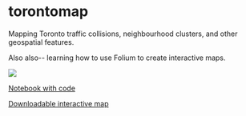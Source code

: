 # torontomap
Mapping Toronto traffic collisions, neighbourhood clusters, and other geospatial features. 

Also also-- learning how to use Folium to create interactive maps.

![](https://github.com/jessimk/torontomap/blob/master/figures/interactive_map_in_action.gif?raw=true)

[Notebook with code](https://github.com/jessimk/torontomap/blob/master/Interactive_Mapping_Demo_Toronto.ipynb)

[Downloadable interactive map](https://github.com/jessimk/torontomap/blob/master/interactive_map/toronto.html)
